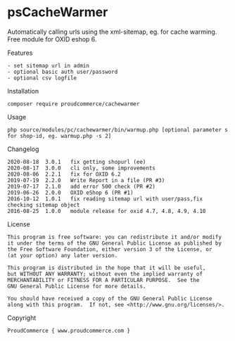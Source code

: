 psCacheWarmer
============

Automatically calling urls using the xml-sitemap, eg. for cache warming.
Free module for OXID eshop 6.

Features

	- set sitemap url in admin
	- optional basic auth user/password
	- optional csv logfile

Installation

	composer require proudcommerce/cachewarmer

Usage

	php source/modules/pc/cachewarmer/bin/warmup.php [optional parameter s for shop-id, eg. warmup.php -s 2]
	
Changelog

    2020-08-18	3.0.1	fix getting shopurl (ee)
    2020-08-17  3.0.0   cli only, some improvements
	2020-08-06  2.2.1   fix for OXID 6.2
	2019-07-19  2.2.0   Write Report in a file (PR #3)
	2019-07-17  2.1.0   add error 500 check (PR #2)
	2019-06-26  2.0.0   OXID eShop 6 (PR #1)
	2016-10-12  1.0.1   fix reading sitemap url with user/pass,fix checking sitemap object
	2016-08-25  1.0.0   module release for oxid 4.7, 4.8, 4.9, 4.10

License

    This program is free software: you can redistribute it and/or modify
    it under the terms of the GNU General Public License as published by
    the Free Software Foundation, either version 3 of the License, or
    (at your option) any later version.

    This program is distributed in the hope that it will be useful,
    but WITHOUT ANY WARRANTY; without even the implied warranty of
    MERCHANTABILITY or FITNESS FOR A PARTICULAR PURPOSE.  See the
    GNU General Public License for more details.

    You should have received a copy of the GNU General Public License
    along with this program.  If not, see <http://www.gnu.org/licenses/>.
    

Copyright

	ProudCommerce { www.proudcommerce.com }
